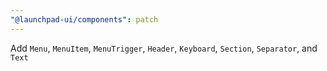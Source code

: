 ```yaml
---
"@launchpad-ui/components": patch
---
```


Add `Menu`, `MenuItem`, `MenuTrigger`, `Header`, `Keyboard`, `Section`, `Separator`, and `Text`
